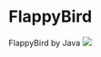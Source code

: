 # FlappyBird
FlappyBird  by Java
![](https://github.com/haolidong/FlappyBird/raw/master/thumbnail/thumbnail.png)
